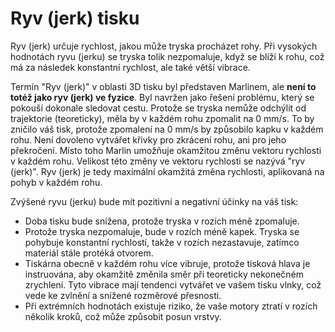 Ryv (jerk) tisku
====
Ryv (jerk) určuje rychlost, jakou může tryska procházet rohy. Při vysokých hodnotách ryvu (jerku) se tryska tolik nezpomaluje, když se blíží k rohu, což má za následek konstantní rychlost, ale také větší vibrace.

Termín "Ryv (jerk)" v oblasti 3D tisku byl představen Marlinem, ale **není to totéž jako ryv (jerk) ve fyzice**. Byl navržen jako řešení problému, který se pokouší dokonale sledovat cestu. Protože se tryska nemůže odchýlit od trajektorie (teoreticky), měla by v každém rohu zpomalit na 0 mm/s. To by zničilo váš tisk, protože zpomalení na 0 mm/s by způsobilo kapku v každém rohu. Není dovoleno vytvářet křivky pro zkrácení rohu, ani pro jeho překročení. Místo toho Marlin umožňuje okamžitou změnu vektoru rychlosti v každém rohu. Velikost této změny ve vektoru rychlosti se nazývá "ryv (jerk)". Ryv (jerk) je tedy maximální okamžitá změna rychlosti, aplikovaná na pohyb v každém rohu.

Zvýšené ryvu (jerku) bude mít pozitivní a negativní účinky na váš tisk:
* Doba tisku bude snížena, protože tryska v rozích méně zpomaluje.
* Protože tryska nezpomaluje, bude v rozích méně kapek. Tryska se pohybuje konstantní rychlostí, takže v rozích nezastavuje, zatímco materiál stále protéká otvorem.
* Tiskárna obecně v každém rohu více vibruje, protože tisková hlava je instruována, aby okamžitě změnila směr při teoreticky nekonečném zrychlení. Tyto vibrace mají tendenci vytvářet ve vašem tisku vlnky, což vede ke zvlnění a snížené rozměrové přesnosti.
* Při extrémních hodnotách existuje riziko, že vaše motory ztratí v rozích několik kroků, což může způsobit posun vrstvy.